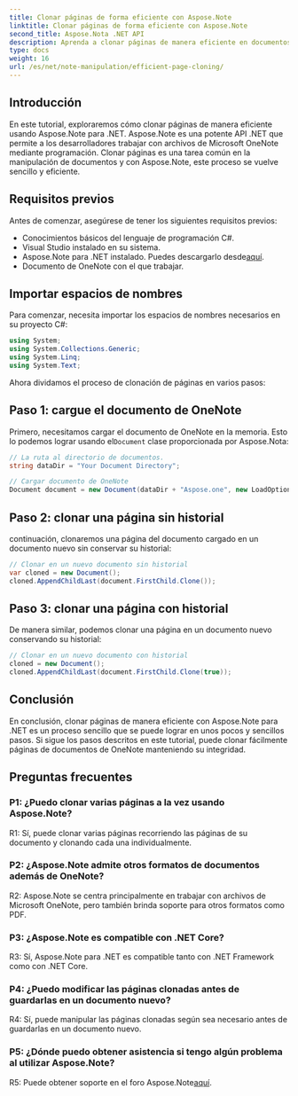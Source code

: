 ```yaml
---
title: Clonar páginas de forma eficiente con Aspose.Note
linktitle: Clonar páginas de forma eficiente con Aspose.Note
second_title: Aspose.Nota .NET API
description: Aprenda a clonar páginas de manera eficiente en documentos de OneNote usando Aspose.Note para .NET. Siga nuestro tutorial paso a paso para una fácil implementación.
type: docs
weight: 16
url: /es/net/note-manipulation/efficient-page-cloning/
---
```

## Introducción

En este tutorial, exploraremos cómo clonar páginas de manera eficiente usando Aspose.Note para .NET. Aspose.Note es una potente API .NET que permite a los desarrolladores trabajar con archivos de Microsoft OneNote mediante programación. Clonar páginas es una tarea común en la manipulación de documentos y con Aspose.Note, este proceso se vuelve sencillo y eficiente.

## Requisitos previos

Antes de comenzar, asegúrese de tener los siguientes requisitos previos:

- Conocimientos básicos del lenguaje de programación C#.
- Visual Studio instalado en su sistema.
-  Aspose.Note para .NET instalado. Puedes descargarlo desde[aquí](https://releases.aspose.com/note/net/).
- Documento de OneNote con el que trabajar.

## Importar espacios de nombres

Para comenzar, necesita importar los espacios de nombres necesarios en su proyecto C#:

```csharp
using System;
using System.Collections.Generic;
using System.Linq;
using System.Text;
```

Ahora dividamos el proceso de clonación de páginas en varios pasos:

## Paso 1: cargue el documento de OneNote

 Primero, necesitamos cargar el documento de OneNote en la memoria. Esto lo podemos lograr usando el`Document` clase proporcionada por Aspose.Nota:

```csharp
// La ruta al directorio de documentos.
string dataDir = "Your Document Directory";

// Cargar documento de OneNote
Document document = new Document(dataDir + "Aspose.one", new LoadOptions { LoadHistory = true });
```

## Paso 2: clonar una página sin historial

continuación, clonaremos una página del documento cargado en un documento nuevo sin conservar su historial:

```csharp
// Clonar en un nuevo documento sin historial
var cloned = new Document();
cloned.AppendChildLast(document.FirstChild.Clone());
```

## Paso 3: clonar una página con historial

De manera similar, podemos clonar una página en un documento nuevo conservando su historial:

```csharp
// Clonar en un nuevo documento con historial
cloned = new Document();
cloned.AppendChildLast(document.FirstChild.Clone(true));
```

## Conclusión

En conclusión, clonar páginas de manera eficiente con Aspose.Note para .NET es un proceso sencillo que se puede lograr en unos pocos y sencillos pasos. Si sigue los pasos descritos en este tutorial, puede clonar fácilmente páginas de documentos de OneNote manteniendo su integridad.

## Preguntas frecuentes

### P1: ¿Puedo clonar varias páginas a la vez usando Aspose.Note?

R1: Sí, puede clonar varias páginas recorriendo las páginas de su documento y clonando cada una individualmente.

### P2: ¿Aspose.Note admite otros formatos de documentos además de OneNote?

R2: Aspose.Note se centra principalmente en trabajar con archivos de Microsoft OneNote, pero también brinda soporte para otros formatos como PDF.

### P3: ¿Aspose.Note es compatible con .NET Core?

R3: Sí, Aspose.Note para .NET es compatible tanto con .NET Framework como con .NET Core.

### P4: ¿Puedo modificar las páginas clonadas antes de guardarlas en un documento nuevo?

R4: Sí, puede manipular las páginas clonadas según sea necesario antes de guardarlas en un documento nuevo.

### P5: ¿Dónde puedo obtener asistencia si tengo algún problema al utilizar Aspose.Note?

 R5: Puede obtener soporte en el foro Aspose.Note[aquí](https://forum.aspose.com/c/note/28).